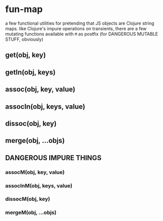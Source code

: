 # fun-map

  a few functional utilities for pretending that JS objects are Clojure string maps.
  like Clojure's impure operations on transients, there are a few mutating functions available with `M` as postfix (for DANGEROUS MUTABLE STUFF, obviously)

## get(obj, key)
## getIn(obj, keys)
## assoc(obj, key, value)
## assocIn(obj, keys, value)
## dissoc(obj, key)
## merge(obj, …objs)

## DANGEROUS IMPURE THINGS
### assocM(obj, key, value)
### assocInM(obj, keys, value)
### dissocM(obj, key)
### mergeM(obj, …objs)
